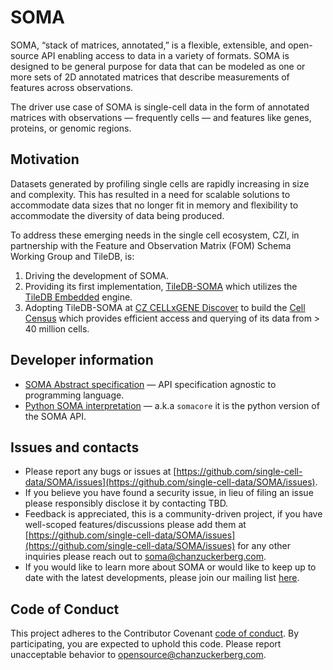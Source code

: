 # SOMA

SOMA, “stack of matrices, annotated,” is a flexible, extensible, and open-source API enabling access to data in a variety of formats. SOMA is designed to be general purpose for data that can be modeled as one or more sets of 2D annotated matrices that describe measurements of features across observations.

The driver use case of SOMA is single-cell data in the form of annotated matrices with observations — frequently cells — and features like genes, proteins, or genomic regions.


## Motivation

Datasets generated by profiling single cells are rapidly increasing in size and complexity. This has resulted in a need for scalable solutions to accommodate data sizes that no longer fit in memory and flexibility to accommodate the diversity of data being produced. 

To address these emerging needs in the single cell ecosystem, CZI, in partnership with the Feature and Observation Matrix (FOM) Schema Working Group and TileDB, is:

1. Driving the development of SOMA.
2. Providing its first implementation, [TileDB-SOMA](https://github.com/single-cell-data/TileDB-SOMA) which utilizes the [TileDB Embedded](https://github.com/TileDB-Inc/TileDB) engine.
3. Adopting TileDB-SOMA at [CZ CELLxGENE Discover](https://cellxgene.cziscience.com/) to build the [Cell Census](https://github.com/TileDB-Inc/TileDB) which provides efficient access and querying of its data from > 40 million cells.

## Developer information

* [SOMA Abstract specification](./abstract_specification.md) — API specification agnostic to programming language.
* [Python SOMA interpretation](https://github.com/single-cell-data/SOMA/tree/main/python-spec) — a.k.a `somacore` it is the python version of the SOMA API.

 
## Issues and contacts

* Please report any bugs or issues at [https://github.com/single-cell-data/SOMA/issues](https://github.com/single-cell-data/SOMA/issues).
* If you believe you have found a security issue, in lieu of filing an issue please responsibly disclose it by contacting TBD.
* Feedback is appreciated, this is a community-driven project, if you have well-scoped features/discussions please add them at [https://github.com/single-cell-data/SOMA/issues](https://github.com/single-cell-data/SOMA/issues) for any other inquiries please reach out to [soma@chanzuckerberg.com](mailto:soma@chanzuckerberg.com).
* If you would like to learn more about SOMA or would like to keep up to date with the latest developments, please join our mailing list [here](https://bit.ly/soma-signup).


## Code of Conduct

This project adheres to the Contributor Covenant [code of conduct](https://github.com/chanzuckerberg/.github/blob/master/CODE_OF_CONDUCT.md). By participating, you are expected to uphold this code. Please report unacceptable behavior to <opensource@chanzuckerberg.com>.

